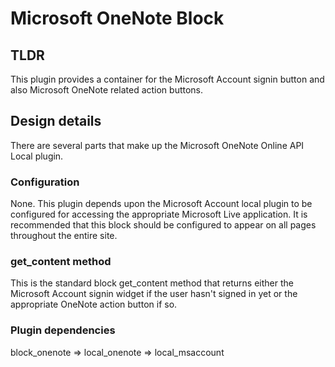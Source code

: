 Microsoft OneNote Block
=======================

TLDR
----

This plugin provides a container for the Microsoft Account signin button and also Microsoft OneNote related action buttons.


Design details
--------------

There are several parts that make up the Microsoft OneNote Online API Local plugin.

### Configuration
None. This plugin depends upon the Microsoft Account local plugin to be configured for accessing the appropriate Microsoft Live application.
It is recommended that this block should be configured to appear on all pages throughout the entire site.

### get_content method
This is the standard block get_content method that returns either the Microsoft Account signin widget if the user hasn't signed in yet or the appropriate OneNote action button if so.

### Plugin dependencies
block_onenote => local_onenote => local_msaccount